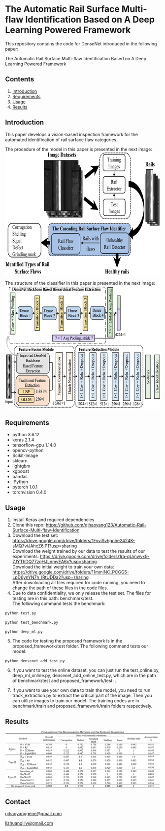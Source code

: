 # The Automatic Rail Surface Multi-flaw Identification Based on A Deep Learning Powered Framework

This repository contains the code for DenseNet introduced in the following paper:

The Automatic Rail Surface Multi-flaw Identification Based on A Deep Learning Powered Framework

## Contents
1. [Introduction](#introduction)
2. [Requirements](#requirements)
3. [Usage](#usage)
4. [Results](#results)

## Introduction
This paper develops a vision-based inspection framework for the automated identification of rail surface flaw categories.

The procedure of the model in this paper is presented in the next image:
<img src="https://github.com/qihaoyang123/Automatic-Rail-Surface-Multi-flaw-Identification/blob/main/images/procedure.jpg" width="600" height="400">

The structure of the classifier in this paper is presented in the next image:
<img src="https://github.com/qihaoyang123/Automatic-Rail-Surface-Multi-flaw-Identification/blob/main/images/structure.jpg" width="600" height="400">

## Requirements
* python 3.6.12
* keras 2.1.4
* tensorflow-gpu 1.14.0
* opencv-python
* Scikit-Image
* sklearn
* lightgbm
* xgboost
* pandas
* IPython
* pytorch 1.0.1
* torchvision 0.4.0

## Usage
1. Install Keras and required dependencies
2. Clone this repo: https://github.com/qihaoyang123/Automatic-Rail-Surface-Multi-flaw-Identification
3. Download the test set: https://drive.google.com/drive/folders/1FvviSvhgnhe2424K-sMQ7viJAhcZ6lP1?usp=sharing  
   Download the weight trained by our data to test the results of our experiments: https://drive.google.com/drive/folders/1ra-qUmwvx9-7JYThDQ77zqHJLnmyEA6x?usp=sharing  
   Download the initial weight to train your own data: https://drive.google.com/drive/folders/11mmlNC_PCGG5-LpD6ynYN7h_lRtUDDa2?usp=sharing  
   After downloading all files required for code running, you need to change the path of these files in the code files.
4. Due to data confidentiality, we only release the test set. The files for testing are in this path: benchmark/test.  
The following command tests the benchmark:
```
python test.py
``` 
```
python test_benchmark.py
``` 
```
python deep_ml.py
``` 
5. The code for testing the proposed framework is in the proposed_framework/test folder. The following command tests our model:
	
```
python densenet_add_test.py
```

6. If you want to test the online dataset, you can just run the test_online.py, deep_ml_online.py, densenet_add_online_test.py, which are in the path of benchmark/test and proposed_framework/test: .

7. If you want to use your own data to train the model, you need to run track_extraction.py to extract the critical part of the image. Then you can utilize images to train our model. The training codes are in benchmark/train and proposed_framework/train folders respectively.

## Results

![image](https://github.com/qihaoyang123/Automatic-Rail-Surface-Multi-flaw-Identification/blob/main/images/result.png)

## Contact
qihaoyanggene@gmail.com

lizhuanglily@gmail.com

